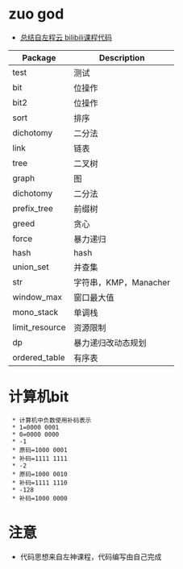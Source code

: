 # zuo god
- [总结自左程云 bilibili课程代码](https://www.bilibili.com/video/BV13g41157hK)

|Package|Description|
|---|---|
|test|测试|
|bit|位操作|
|bit2|位操作|
|sort|排序|
|dichotomy|二分法|
|link|链表|
|tree|二叉树|
|graph|图|
|dichotomy|二分法|
|prefix_tree|前缀树|
|greed|贪心|
|force|暴力递归|
|hash|hash|
|union_set|并查集|
|str|字符串，KMP，Manacher|
|window_max|窗口最大值|
|mono_stack|单调栈|
|limit_resource|资源限制|
|dp|暴力递归改动态规划|
|ordered_table|有序表|
# 计算机bit
```
 * 计算机中负数使用补码表示
 * 1=0000 0001
 * 0=0000 0000
 * -1
 * 原码=1000 0001
 * 补码=1111 1111
 * -2
 * 原码=1000 0010
 * 补码=1111 1110
 * -128
 * 补码=1000 0000
```
# 注意
- 代码思想来自左神课程，代码编写由自己完成